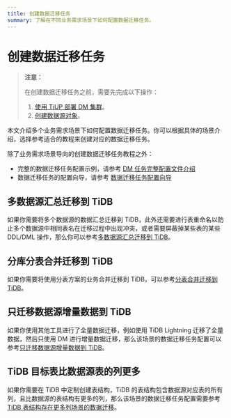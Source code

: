 ```yaml
---
title: 创建数据迁移任务
summary: 了解在不同业务需求场景下如何配置数据迁移任务。
---
```


# 创建数据迁移任务

> **注意：**
>
> 在创建数据迁移任务之前，需要先完成以下操作：
>
> 1. [使用 TiUP 部署 DM 集群](deploy-a-dm-cluster-using-tiup.md)。
> 2. [创建数据源对象](quick-start-create-source.md)。

本文介绍多个业务需求场景下如何配置数据迁移任务。你可以根据具体的场景介绍，选择参考适合的教程来创建对应的数据迁移任务。

除了业务需求场景导向的创建数据迁移任务教程之外：

- 完整的数据迁移任务配置示例，请参考 [DM 任务完整配置文件介绍](task-configuration-file-full.md)
- 数据迁移任务的配置向导，请参考 [数据迁移任务配置向导](task-configuration-guide.md)

## 多数据源汇总迁移到 TiDB

如果你需要将多个数据源的数据汇总迁移到 TiDB，此外还需要进行表重命名以防止多个数据源中相同表名在迁移过程中出现冲突，或者需要屏蔽掉某些表的某些 DDL/DML 操作，那么你可以参考[多数据源汇总迁移到 TiDB](usage-scenario-simple-migration.md)。

## 分库分表合并迁移到 TiDB

如果你需要将使用分表方案的业务合并迁移到 TiDB，可以参考[分表合并迁移到 TiDB](usage-scenario-shard-merge.md)。

## 只迁移数据源增量数据到 TiDB

如果你使用其他工具进行了全量数据迁移，例如使用 TiDB Lightning 迁移了全量数据，然后只使用 DM 进行增量数据迁移，那么该场景的数据迁移任务配置可以参考[只迁移数据源增量数据到 TiDB](usage-scenario-incremental-migration.md)。

## TiDB 目标表比数据源表的列更多

如果你需要在 TiDB 中定制创建表结构，TiDB 的表结构包含数据源对应表的所有列，且比数据源的表结构有更多的列，那么该场景的数据迁移任务配置需要参考 [TiDB 表结构存在更多列场景的数据迁移](usage-scenario-downstream-more-columns.md)。
